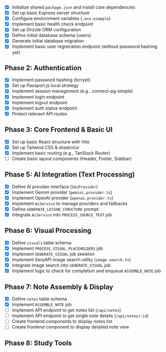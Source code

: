 - [x] Initialize shared `package.json` and install core dependencies
- [x] Set up basic Express server structure
- [x] Configure environment variables (`.env.example`)
- [x] Implement basic health check endpoint
- [x] Set up Drizzle ORM configuration
- [x] Define initial database schema (users)
- [x] Generate initial database migration
- [x] Implement basic user registration endpoint (without password hashing yet)

## Phase 2: Authentication

- [x] Implement password hashing (bcrypt)
- [x] Set up Passport.js local strategy
- [x] Implement session management (e.g., connect-pg-simple)
- [x] Implement login endpoint
- [x] Implement logout endpoint
- [x] Implement auth status endpoint
- [x] Protect relevant API routes

## Phase 3: Core Frontend & Basic UI

- [x] Set up basic React structure with Vite
- [x] Set up Tailwind CSS & shadcn/ui
- [x] Implement basic routing (e.g., TanStack Router)
- [ ] Create basic layout components (Header, Footer, Sidebar)

## Phase 5: AI Integration (Text Processing)

- [x] Define AI provider interface (`IAiProvider`)
- [x] Implement Gemini provider (`gemini.provider.ts`)
- [x] Implement OpenAI provider (`openai.provider.ts`)
- [x] Implement `AiService` to manage providers and fallbacks
- [x] Define `GENERATE_LESSON_STRUCTURE` prompt
- [x] Integrate `AiService` into `PROCESS_SOURCE_TEXT` job

## Phase 6: Visual Processing

- [x] Define `visuals` table schema
- [x] Implement `PROCESS_VISUAL_PLACEHOLDERS` job
- [x] Implement `GENERATE_VISUAL` job skeleton
- [x] Implement SerpAPI image search utility (`image-search.ts`)
- [x] Integrate image search into `GENERATE_VISUAL` job
- [x] Implement logic to check for completion and enqueue `ASSEMBLE_NOTE` job

## Phase 7: Note Assembly & Display

- [x] Define `notes` table schema
- [x] Implement `ASSEMBLE_NOTE` job
- [ ] Implement API endpoint to get notes list (`/api/notes`)
- [ ] Implement API endpoint to get single note details (`/api/notes/:id`)
- [ ] Create frontend components to display notes list
- [ ] Create frontend component to display detailed note view

## Phase 8: Study Tools
